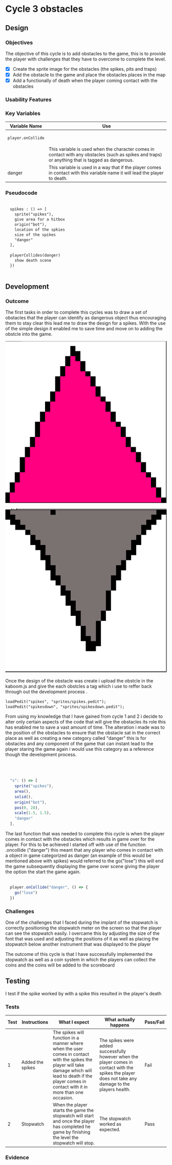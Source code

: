 # Cycle 3 obstacles

##

## Design

### Objectives

The objective of this cycle is to add obstacles to the game, this is to provide the player with challenges that they have to overcome to complete the level.&#x20;

* [x] Create the sprite image for the obstacles (the spikes, pits and traps)
* [x] Add the obstacle to the game and place the obstacles places in the map
* [x] Add a functionally of death when the player coming contact with the obstacles&#x20;

### Usability Features

&#x20;&#x20;

### Key Variables

| Variable Name                             | Use                                                                                                                                               |
| ----------------------------------------- | ------------------------------------------------------------------------------------------------------------------------------------------------- |
| <pre><code>player.onCollide
</code></pre> | This variable is used when the character comes in contact with any obstacles (such as spikes and traps) or anything that is tagged as dangerous.  |
|   danger                                  | This variable is used in a way that if the player comes in contact with this variable name it will lead the player to death.                      |

### Pseudocode

```

  spikes : () => [
    sprite("spikes"),
    give area for a hitbox
    origin("bot"),
    location of the spkies 
    size of the spikes 
    "danger"
  ],
  
  playerCollides(danger)
    show death scene
  })
  
```

## Development

### Outcome

The first tasks in order to complete this cycles was to draw a set of obstacles that the player can identify as dangerous object thus encouraging them to stay clear this lead me to draw the design for a spikes. With the use of the simple design it enabled me to save time and move on to adding the obstcle into the game.

![](<../.gitbook/assets/image (9).png>)

![](<../.gitbook/assets/image (12).png>)

&#x20;Once the design of the obstacle was create i upload the obstcle in the kaboom.js and give the each obstcles a tag  which i use to reffer back through out the development process .

```
loadPedit("spikes", "sprites/spikes.pedit");
loadPedit("spikesdown", "sprites/spikesdown.pedit");
```

From using my knowledge that l have gained from cycle 1 and 2 i decide to alter only certain aspects of the code that will give the obstacles its role this has enabled me to save a vast amount of time. The alteration i made was to the position of the obstacles to ensure that the obstacle sat in the correct place as well as creating a new category called "danger" this is for obstacles and any component of the game that can instant lead to the player staring the game again i would use this category as a reference though the development process.

```javascript

 
  
  "s": () => [
    sprite("spikes"),
    area(),
    solid(),
    origin("bot"),
    pos(0, 28),
    scale(1.5, 1.5),
    "danger"
  ],
```

The last function that was needed to complete this cycle is when the player comes in contact with the obstacles which results in game over for the player. For this to be achieved l started off with use of the function .oncollide ("danger") this meant that any player who comes in contact with a object in game categorized as danger (an example of this would be mentioned above with spikes) would referred to the go("lose") this will end the game subsequently displaying the game over scene giving the player the option the start the game again.

```javascript

  player.onCollide("danger", () => {
    go("lose")
  })
```

### Challenges

One of the challenges that I faced during the implant of the stopwatch is correctly positioning the stopwatch meter on the screen so that the player can see the stopwatch easily. I overcame this by adjusting the size of the font that was used and adjusting the positions of it as well as  placing the stopwatch below another  instrument that was displayed to the player &#x20;

The outcome of this cycle is that I have successfully implemented the stopwatch as well as a coin system in which the players can collect the coins and the coins  will be added to the scoreboard&#x20;

## Testing

I test if the spike worked by with a spike this resulted in the player's death&#x20;

### Tests

| Test | Instructions      | What I expect                                                                                                                                                                                                    | What actually happens                                                                                                                                   | Pass/Fail |
| ---- | ----------------- | ---------------------------------------------------------------------------------------------------------------------------------------------------------------------------------------------------------------- | ------------------------------------------------------------------------------------------------------------------------------------------------------- | --------- |
| 1    | Added the spikes  | The spikes will function in a manner where when the user comes in contact with the spikes the player will take damage which will lead to death if the player comes in contact with it in more than one occasion. | The spikes were added successfully however when the player comes in contact with the spikes the player does not take any damage to the players health.  | Fail      |
| 2    | Stopwatch         | When the player starts the game the stopwatch will start and once the player has completed he game by finishing the level the stopwatch will stop.                                                               | The stopwatch worked as expected.                                                                                                                       | Pass      |

### Evidence
